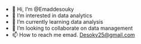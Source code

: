 - 👋 Hi, I’m @Emaddesouky
- 👀 I’m interested in data analytics 
- 🌱 I’m currently learning data analysis 
- 💞️ I’m looking to collaborate on data management 
- 📫 How to reach me emad. Desoky25@gmail.com 

<!---
Emaddesouky/Emaddesouky is a ✨ special ✨ repository because its `README.md` (this file) appears on your GitHub profile.
You can click the Preview link to take a look at your changes.
--->

